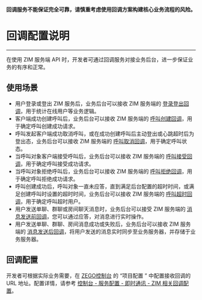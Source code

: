 <Warning title="注意"><strong>回调服务不能保证完全可靠，请慎重考虑使用回调方案构建核心业务流程的风险。</strong></Warning>
# 回调配置说明
---

<Content />
    
在使用 ZIM 服务端 API 时，开发者可通过回调服务对接业务后台，进一步保证业务的有序和正常。

## 使用场景

- 用户登录或登出 ZIM 服务后，业务后台可以接收 ZIM 服务端的 [登录登出回调](/zim-server/callbacks/login-and-logout)，用于统计在线用户等业务逻辑。
- 客户端成功创建呼叫后，业务后台可以接收 ZIM 服务端的 [呼叫创建回调](/zim-server/callbacks/call-invitation-sent)，用于确定呼叫创建成功请求。
- 呼叫发起客户端成功取消呼叫，或在成功创建呼叫后主动登出或心跳超时后为登出态，业务后台可以接收 ZIM 服务端的 [呼叫取消回调](/zim-server/callbacks/call-invitation-canceled)，用于确定呼叫状态。
- 当呼叫对象客户端接受呼叫后，业务后台可以接收 ZIM 服务端的 [呼叫接受回调](/zim-server/callbacks/call-invitation-accepted)，用于确定呼叫接受成功请求。
- 当呼叫对象拒绝呼叫后，业务后台可以接收 ZIM 服务端的 [呼叫拒绝回调](/zim-server/callbacks/call-invitation-rejected)，用于确定呼叫拒绝成功请求。
- 呼叫创建成功后，呼叫对象一直未应答，直到满足后台配置的超时时间，或满足创建呼叫时设置的超时时间，业务后台可以接收 ZIM 服务端的 [呼叫超时回调](/zim-server/callbacks/call-invitation-timed-out)，用于确定呼叫超时用户。
- 用户发送单聊、群聊或房间聊天消息时，业务后台可以接受 ZIM 服务端的 [消息发送前回调](/zim-server/callbacks/message-not-sent-yet)，您可以通过应答，对消息进行实时操作。
- 用户发送单聊、群聊、房间消息成功或失败后，业务后台可以接收 ZIM 服务端的 [消息发送后回调](/zim-server/callbacks/message-sent)，将用户发送的消息实时同步至业务服务器，并存储于业务服务器。


## 回调配置

开发者可根据实际业务需要，在 [ZEGO控制台](https://console.zego.im) 的 “项目配置 ” 中配置接收回调的 URL 地址。配置详情，请参考 [控制台 - 服务配置 - 即时通讯 - ZIM 相关回调配置](https://doc-zh.zego.im/article/17223)。
